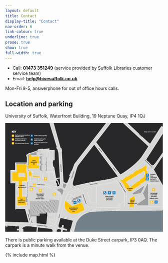 ```yaml
---
layout: default
title: Contact
display-title: "Contact"
nav-order: 6
link-colour: true
underline: true
prose: true
show: true
full-width: true
---
```


- Call: **01473 351249** (service provided by Suffolk Libraries customer service team)
- Email: **help@hivesuffolk.co.uk**

Mon-Fri 9-5, answerphone for out of office hours calls.

## Location and parking

University of Suffolk, Waterfront Building, 19 Neptune Quay, IP4 1QJ

<img src="/assets/uos-campus.jpg" alt="Map of the UoS Campus" class="db mv3 center">

<p class="measure">There is public parking available at the Duke Street carpark, IP3 0AQ. The carpark is a minute walk from the venue.</p>

{% include map.html %}
